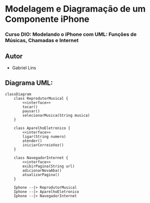 # Modelagem e Diagramação de um Componente iPhone

### Curso DIO: Modelando o iPhone com UML: Funções de Músicas, Chamadas e Internet

## Autor
- Gabriel Lins

## Diagrama UML:
```mermaid
classDiagram
    class ReprodutorMusical {
        <<interface>>
        tocar()
        pausar()
        selecionarMusica(String musica)
    }

    class AparelhoEletronico {
        <<interface>>
        ligar(String numero)
        atender()
        iniciarCorreioVoz()
    }

    class NavegadorInternet {
        <<interface>>
        exibirPagina(String url)
        adicionarNovaAba()
        atualizarPagina()
    }

    Iphone --|> ReprodutorMusical
    Iphone --|> AparelhoEletronico
    Iphone --|> NavegadorInternet


```

